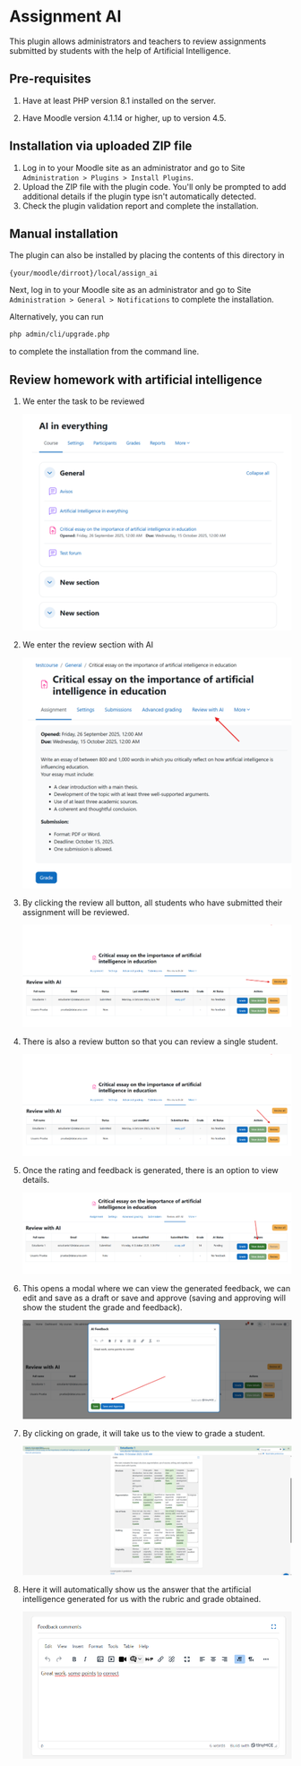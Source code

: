# Assignment AI

This plugin allows administrators and teachers to review assignments submitted by students with the help of Artificial Intelligence.

## Pre-requisites

1. Have at least PHP version 8.1 installed on the server.

2. Have Moodle version 4.1.14 or higher, up to version 4.5.

## Installation via uploaded ZIP file

1. Log in to your Moodle site as an administrator and go to Site `Administration > Plugins > Install Plugins`.
2. Upload the ZIP file with the plugin code. You'll only be prompted to add additional details if the plugin type isn't automatically detected.
3. Check the plugin validation report and complete the installation.

## Manual installation

The plugin can also be installed by placing the contents of this directory in

`{your/moodle/dirroot}/local/assign_ai`

Next, log in to your Moodle site as an administrator and go to Site `Administration > General > Notifications` to complete the installation.

Alternatively, you can run

```bash
php admin/cli/upgrade.php
```

to complete the installation from the command line.

## Review homework with artificial intelligence

1. We enter the task to be reviewed

   ![Enter course](./_docs/images/local_assign_ai_enter_course.png)

2. We enter the review section with AI

   ![Review_with_ai](./_docs/images/local_assign_ai_enter_review_with_ai.png)

3. By clicking the review all button, all students who have submitted their assignment will be reviewed.

   ![Review_all](./_docs/images/local_assign_ai_button_review_all.png)

4. There is also a review button so that you can review a single student.

   ![Review](./_docs/images/local_assign_ai_button_review.png)

5. Once the rating and feedback is generated, there is an option to view details.

   ![View_details](./_docs/images/local_assign_ai_button_view_details.png)

6. This opens a modal where we can view the generated feedback, we can edit and save as a draft or save and approve (saving and approving will show the student the grade and feedback).

   ![Modal_details](./_docs/images/local_assign_ai_modal_details.png)

7. By clicking on grade, it will take us to the view to grade a student.

   ![Grade_view_rubric](./_docs/images/local_assign_ai_grade_view_rubric.png)

8. Here it will automatically show us the answer that the artificial intelligence generated for us with the rubric and grade obtained.

   ![Grade_view_feedback](./_docs/images/local_assign_ai_grade_view_feedback.png)
